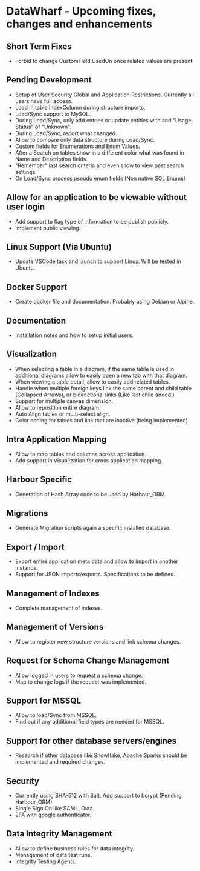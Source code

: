 # DataWharf - Upcoming fixes, changes and enhancements

## Short Term Fixes
- Forbid to change CustomField.UsedOn once related values are present.

## Pending Development
- Setup of User Security Global and Application Restrictions. Currently all users have full access.
- Load in table IndexColumn during structure imports.
- Load/Sync support to MySQL.
- During Load/Sync, only add entries or update entities with and "Usage Status" of "Unknown".
- During Load/Sync, report what changed.
- Allow to compare only data structure during Load/Sync.
- Custom fields for Enumerations and Enum Values.
- After a Search on tables show in a different color what was found in Name and Description fields.
- "Remember" last search criteria and even allow to view past search settings.
- On Load/Sync process pseudo enum fields (Non native SQL Enums)

## Allow for an application to be viewable without user login
- Add support to flag type of information to be publish publicly.
- Implement public viewing.

## Linux Support (Via Ubuntu)
- Update VSCode task and launch to support Linux. Will be tested in Ubuntu.

## Docker Support
- Create docker file and documentation. Probably using Debian or Alpine.

## Documentation
- Installation notes and how to setup initial users.

## Visualization
- When selecting a table in a diagram, if the same table is used in additional diagrams allow to easily open a new tab with that diagram.
- When viewing a table detail, allow to easily add related tables.
- Handle when multiple foreign keys link the same parent and child table (Collapsed Arrows), or bidirectional links (Like last child added.)
- Support for multiple canvas dimension.
- Allow to reposition entire diagram.
- Auto Align tables or multi-select align.
- Color coding for tables and link that are inactive (being implemented).

## Intra Application Mapping
- Allow to map tables and columns across application.
- Add support in Visualization for cross application mapping.

## Harbour Specific
- Generation of Hash Array code to be used by Harbour_ORM.

## Migrations
- Generate Migration scripts again a specific installed database.

## Export / Import
- Export entire application meta data and allow to import in another instance.
- Support for JSON imports/exports. Specifications to be defined.

## Management of Indexes
- Complete management of indexes.

## Management of Versions
- Allow to register new structure versions and link schema changes.

## Request for Schema Change Management
- Allow logged in users to request a schema change. 
- Map to change logs if the request was implemented.

## Support for MSSQL
- Allow to load/Sync from MSSQL.
- Find out if any additional field types are needed for MSSQL.

## Support for other database servers/engines
- Research if other database like Snowflake, Apache Sparks should be implemented and required changes.

## Security
- Currently using SHA-512 with Salt. Add support to bcrypt (Pending Harbour_ORM).
- Single Sign On like SAML, Okta.
- 2FA with google authenticator.

## Data Integrity Management
- Allow to define business rules for data integrity.
- Management of data test runs.
- Integrity Testing Agents.
